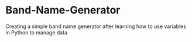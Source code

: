 # Band-Name-Generator
Creating a simple band name generator after learning how to use variables in Python to manage data
